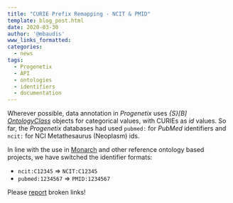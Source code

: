 ```yaml
---
title: "CURIE Prefix Remapping - NCIT & PMID"
template: blog_post.html
date: 2020-03-30
author: '@mbaudis'
www_links_formatted:
categories:
  - news
tags:
  - Progenetix
  - API
  - ontologies
  - identifiers
  - documentation
---
```




Wherever possible, data annotation in _Progenetix_ uses *{S}[B]* [_OntologyClass_](https://schemablocks.org/schemas/sb-phenopackets/OntologyClass.html)
objects for categorical values, with CURIEs as _id_ values. So far, the
_Progenetix_ databases had used `pubmed:` for _PubMed_ identifiers and `ncit:`
for NCI Metathesaurus (Neoplasm) ids.

<!--more-->

In line with the use in [Monarch](https://monarchinitiative.org) and other
reference ontology based projects, we have switched the identifier formats:

* `ncit:C12345` => `NCIT:C12345`
* `pubmed:1234567` => `PMID:1234567`

Please [report](mailto:contact@progenetix.org) broken links!
